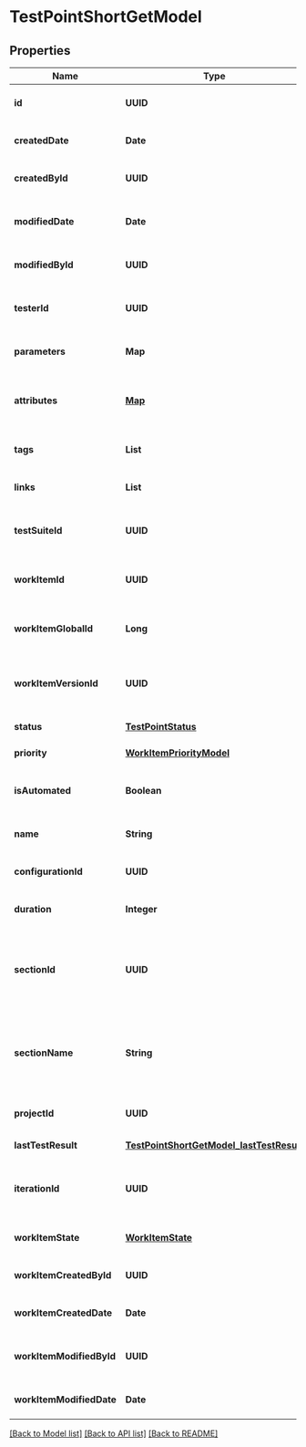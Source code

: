 # TestPointShortGetModel
## Properties

| Name | Type | Description | Notes |
|------------ | ------------- | ------------- | -------------|
| **id** | **UUID** | Unique ID of the test point | [optional] [default to null] |
| **createdDate** | **Date** | Creation date of the test point | [optional] [default to null] |
| **createdById** | **UUID** | Unique ID of the test point creator | [optional] [default to null] |
| **modifiedDate** | **Date** | Last modification date of the test point | [optional] [default to null] |
| **modifiedById** | **UUID** | Unique ID of the test point last editor | [optional] [default to null] |
| **testerId** | **UUID** | Unique ID of the test point assigned user | [optional] [default to null] |
| **parameters** | **Map** | Collection of the test point parameters | [optional] [default to null] |
| **attributes** | [**Map**](AnyType.md) | Collection of attributes of work item the test point represents | [optional] [default to null] |
| **tags** | **List** | Collection of the test point tags | [optional] [default to null] |
| **links** | **List** | Collection of the test point links | [optional] [default to null] |
| **testSuiteId** | **UUID** | Unique ID of test suite the test point assigned to | [optional] [default to null] |
| **workItemId** | **UUID** | Unique ID of work item the test point represents | [optional] [default to null] |
| **workItemGlobalId** | **Long** | Global ID of work item the test point represents | [optional] [default to null] |
| **workItemVersionId** | **UUID** | Unique ID of work item version the test point represents | [optional] [default to null] |
| **status** | [**TestPointStatus**](TestPointStatus.md) |  | [default to null] |
| **priority** | [**WorkItemPriorityModel**](WorkItemPriorityModel.md) |  | [default to null] |
| **isAutomated** | **Boolean** | Indicates if the test point represents an autotest | [optional] [default to null] |
| **name** | **String** | Name of the test point | [optional] [default to null] |
| **configurationId** | **UUID** | Unique ID of the test point configuration | [optional] [default to null] |
| **duration** | **Integer** | Duration of the test point | [optional] [default to null] |
| **sectionId** | **UUID** | Unique ID of section where work item the test point represents is located | [optional] [default to null] |
| **sectionName** | **String** | Name of section where work item the test point represents is located | [optional] [default to null] |
| **projectId** | **UUID** | Unique ID of the test point project | [optional] [default to null] |
| **lastTestResult** | [**TestPointShortGetModel_lastTestResult**](TestPointShortGetModel_lastTestResult.md) |  | [default to null] |
| **iterationId** | **UUID** | Unique ID of work item iteration the test point represents | [optional] [default to null] |
| **workItemState** | [**WorkItemState**](WorkItemState.md) |  | [optional] [default to null] |
| **workItemCreatedById** | **UUID** | Unique ID of the work item creator | [optional] [default to null] |
| **workItemCreatedDate** | **Date** | Creation date of work item | [optional] [default to null] |
| **workItemModifiedById** | **UUID** | Unique ID of the work item last editor | [optional] [default to null] |
| **workItemModifiedDate** | **Date** | Modified date of work item | [optional] [default to null] |

[[Back to Model list]](../README.md#documentation-for-models) [[Back to API list]](../README.md#documentation-for-api-endpoints) [[Back to README]](../README.md)

